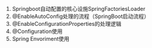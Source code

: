 
1. Springboot自动配置的核心设施SpringFactoriesLoader
2. @EnableAutoConfig处理的流程（SpringBoot启动流程）
3. @EnableConfigurationProperties的处理逻辑
4. @Configuration使用
5. Spring Envoriment使用
